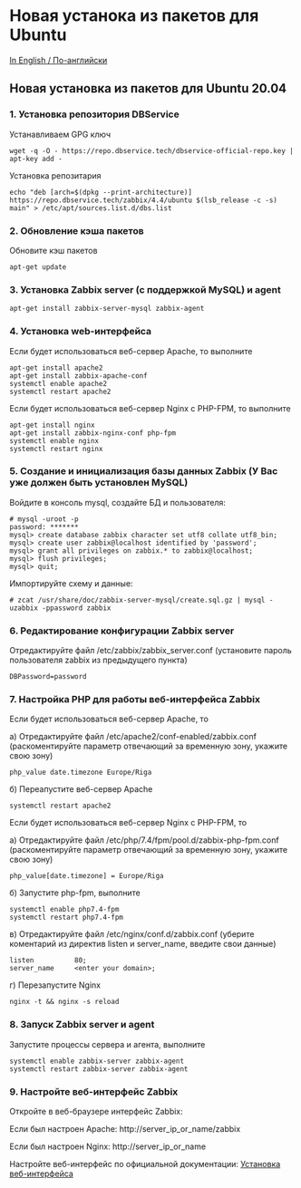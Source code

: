 # Новая устанока из пакетов для Ubuntu

[In English / По-английски](UBUNTUINSTALL.md)

## Новая установка из пакетов для Ubuntu 20.04

### 1. Установка репозитория DBService

Устанавливаем GPG ключ
~~~~
wget -q -O - https://repo.dbservice.tech/dbservice-official-repo.key | apt-key add -
~~~~

Установка репозитария
~~~~
echo "deb [arch=$(dpkg --print-architecture)] https://repo.dbservice.tech/zabbix/4.4/ubuntu $(lsb_release -c -s) main" > /etc/apt/sources.list.d/dbs.list
~~~~

### 2. Обновление кэша пакетов

Обновите кэш пакетов
~~~~
apt-get update
~~~~

### 3. Установка Zabbix server (с поддержкой MySQL) и agent

~~~~
apt-get install zabbix-server-mysql zabbix-agent
~~~~

### 4. Установка web-интерфейса

Если будет использоваться веб-сервер Apache, то выполните
~~~~
apt-get install apache2
apt-get install zabbix-apache-conf
systemctl enable apache2
systemctl restart apache2
~~~~

Если будет использоваться веб-сервер Nginx с PHP-FPM, то выполните
~~~~
apt-get install nginx
apt-get install zabbix-nginx-conf php-fpm
systemctl enable nginx
systemctl restart nginx
~~~~

### 5. Создание и инициализация базы данных Zabbix (У Вас уже должен быть установлен MySQL)

Войдите в консоль mysql, создайте БД и пользователя:
~~~~
# mysql -uroot -p
password: *******
mysql> create database zabbix character set utf8 collate utf8_bin;
mysql> create user zabbix@localhost identified by 'password';
mysql> grant all privileges on zabbix.* to zabbix@localhost;
mysql> flush privileges;
mysql> quit;
~~~~

Импортируйте схему и данные:
~~~~
# zcat /usr/share/doc/zabbix-server-mysql/create.sql.gz | mysql -uzabbix -ppassword zabbix
~~~~

### 6. Редактирование конфигурации Zabbix server

Отредактируйте файл /etc/zabbix/zabbix_server.conf (установите пароль пользователя zabbix из предыдущего пункта)
~~~~
DBPassword=password
~~~~

### 7. Настройка PHP для работы веб-интерфейса Zabbix

Если будет использоваться веб-сервер Apache, то

а) Отредактируйте файл /etc/apache2/conf-enabled/zabbix.conf (раскоментируйте параметр отвечающий за временную зону, укажите свою зону)
~~~~
php_value date.timezone Europe/Riga
~~~~

б) Переапустите веб-сервер Apache
~~~~
systemctl restart apache2
~~~~

Если будет использоваться веб-сервер Nginx с PHP-FPM, то

а) Отредактируйте файл /etc/php/7.4/fpm/pool.d/zabbix-php-fpm.conf (раскоментируйте параметр отвечающий за временную зону, укажите свою зону)
~~~~
php_value[date.timezone] = Europe/Riga
~~~~

б) Запустите php-fpm, выполните
~~~~
systemctl enable php7.4-fpm
systemctl restart php7.4-fpm
~~~~

в) Отредактируйте файл /etc/nginx/conf.d/zabbix.conf (уберите коментарий из директив listen и server_name, введите свои данные)
~~~~
listen          80;
server_name     <enter your domain>;
~~~~

г) Перезапустите Nginx
~~~~
nginx -t && nginx -s reload
~~~~

### 8. Запуск Zabbix server и agent

Запустите процессы сервера и агента, выполните
~~~~
systemctl enable zabbix-server zabbix-agent
systemctl restart zabbix-server zabbix-agent
~~~~

### 9. Настройте веб-интерфейс Zabbix

Откройте в веб-браузере интерфейс Zabbix:

Если был настроен Apache: http://server_ip_or_name/zabbix

Если был настроен Nginx: http://server_ip_or_name

Настройте веб-интерфейс по официальной документации: [Установка веб-интерфейса](https://www.zabbix.com/documentation/4.4/ru/manual/installation/install#%D1%83%D1%81%D1%82%D0%B0%D0%BD%D0%BE%D0%B2%D0%BA%D0%B0_%D0%B2%D0%B5%D0%B1-%D0%B8%D0%BD%D1%82%D0%B5%D1%80%D1%84%D0%B5%D0%B9%D1%81%D0%B0_zabbix)

